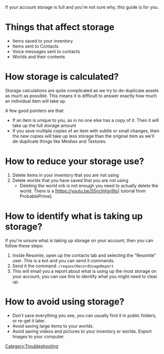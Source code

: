 <languages/> <translate> If your account storage is full and you're not
sure why, this guide is for you.

# Things that affect storage

-   Items saved to your inventory
-   Items sent to Contacts
-   Voice messages sent to contacts
-   Worlds and their contents

# How storage is calculated?

Storage calculations are quite complicated as we try to de-duplicate
assets as much as possible. This means it is difficult to answer exactly
how much an individual item will take up.

A few good pointers are that:

-   If an item is unique to you, as in no one else has a copy of it.
    Then it will take up the full storage amount
-   If you save multiple copies of an item with subtle or small changes,
    then the new copies will take up less storage than the original item
    as we'll de-duplicate things like Meshes and Textures.

# How to reduce your storage use?

1.  Delete items in your inventory that you are not using
2.  Delete worlds that you have saved that you are not using
    -   Deleting the world orb is not enough you need to actually delete
        the world. There is a \[<https://youtu.be/S5nchVgv9to>\|
        tutorial from ProbablePrime\].

# How to identify what is taking up storage?

If you're unsure what is taking up storage on your account, then you can
follow these steps:

1.  Inside Resonite, open up the contacts tab and selecting the
    "Resonite" user. This is a bot and you can send it commands.
2.  Send it the command: `/requestRecordUsageReport`
3.  This will email you a report about what is using up the most storage
    on your account, you can use this to identify what you might need to
    clear up.

# How to avoid using storage?

-   Don't save everything you see, you can usually find it in public
    folders, or re-get it later.
-   Avoid saving large items to your worlds.
-   Avoid saving videos and pictures to your inventory or worlds. Export
    Images to your computer.

</translate>

[Category:Troubleshooting](Category:Troubleshooting "wikilink")